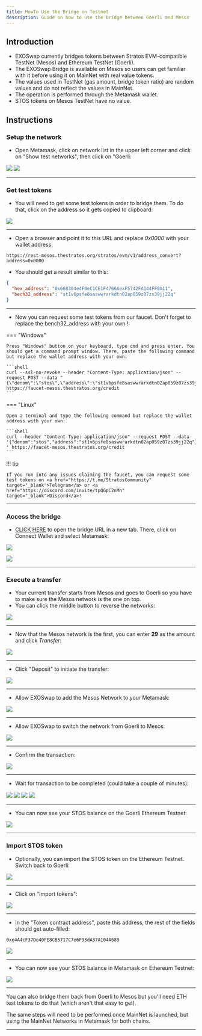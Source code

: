 ```yaml
---
title: HowTo Use the Bridge on Testnet
description: Guide on how to use the bridge between Goerli and Mesos
---
```


## Introduction

- EXOSwap currently bridges tokens between Stratos EVM-compatible TestNet (Mesos) and Ethereum TestNet (Goerli).
- The EXOSwap Bridge is available on Mesos so users can get familiar with it before using it on MainNet with real value tokens.
- The values used in TestNet (gas amount, bridge token ratio) are random values and do not reflect the values in MainNet. 
- The operation is performed through the Metamask wallet.
- STOS tokens on Mesos TestNet have no value.

## Instructions

### Setup the network

- Open Metamask, click on network list in the upper left corner and click on "Show test networks", then click on "Goerli:

![](../assets/exo-mesos/1.jpg) ![](../assets/exo-mesos/2.jpg)

---

### Get test tokens

- You will need to get some test tokens in order to bridge them. To do that, click on the address so it gets copied to clipboard:

![](../assets/exo-mesos/3.jpg)

---

- Open a browser and point it to this URL and replace _0x0000_ with your wallet address:

```shell
https://rest-mesos.thestratos.org/stratos/evm/v1/address_convert?address=0x0000
```


- You should get a result similar to this:

```json
{
  "hex_address": "0x668304e4F0eC1CE1F4766AexF5742FA144FF0A11",
  "bech32_address": "st1v6psfe8saswwrarkdtn02ap059z07zs39jj22q"
}
```

---

- Now you can request some test tokens from our faucet. Don't forget to replace the bench32_address with your own !:
  
=== "Windows"

  	Press "Windows" button on your keyboard, type cmd and press enter. You should get a command prompt window. There, paste the following command but replace the wallet address with your own:

  	```shell
  	curl --ssl-no-revoke --header "Content-Type: application/json" --request POST --data "{\"denom\":\"stos\",\"address\":\"st1v6psfe8saswwrarkdtn02ap059z07zs39jj22q\"}" https://faucet-mesos.thestratos.org/credit
  	```

=== "Linux"

	Open a terminal and type the following command but replace the wallet address with your own:

	```shell
	curl --header "Content-Type: application/json" --request POST --data '{"denom":"stos","address":"st1v6psfe8saswwrarkdtn02ap059z07zs39jj22q"} ' https://faucet-mesos.thestratos.org/credit
	```

!!! tip

	If you run into any issues claiming the faucet, you can request some test tokens on <a href="https://t.me/StratosCommunity" target="_blank">Telegram</a> or <a href="https://discord.com/invite/tpQGpC2nMh" target="_blank">Discord</a>!

---

### Access the bridge

- <a href="https://app.exoswap.io/#/bridge" target="_blank">CLICK HERE</a> to open the bridge URL in a new tab. There, click on Connect Wallet and select Metamask:

![](../assets/exo-mesos/4.jpg)

![](../assets/exo-mesos/6.jpg)

---

### Execute a transfer

- Your current transfer starts from Mesos and goes to Goerli so you have to make sure the Mesos network is the one on top. 
- You can click the middle button to reverse the networks:

![](../assets/exo-mesos/8.jpg)

---

- Now that the Mesos network is the first, you can enter **29** as the amount and click _Transfer_:

![](../assets/exo-mesos/8-1.jpg)

---

- Click "Deposit" to initiate the transfer:

![](../assets/exo-mesos/9.jpg)

---

- Allow EXOSwap to add the Mesos Network to your Metamask:

![](../assets/exo-mesos/10.jpg)

---

- Allow EXOSwap to switch the network from Goerli to Mesos:

![](../assets/exo-mesos/11.jpg)

---

- Confirm the transaction:

![](../assets/exo-mesos/12.jpg)

---

- Wait for transaction to be completed (could take a couple of minutes):

![](../assets/exo-mesos/13.jpg)
![](../assets/exo-mesos/14.jpg)
![](../assets/exo-mesos/15.jpg)
![](../assets/exo-mesos/16.jpg)

---

- You can now see your STOS balance on the Goerli Ethereum Testnet:

![](../assets/exo-mesos/17.jpg)

---

### Import STOS token

- Optionally, you can import the STOS token on the Ethereum Testnet. Switch back to Goerli:

![](../assets/exo-mesos/18.jpg)

---

- Click on "Import tokens":

![](../assets/exo-mesos/19.jpg)

---

- In the "Token contract address", paste this address, the rest of the fields should get auto-filled:

```shell
0xe4A4cF37De40FE8CB5717C7e6F93dA37A104A689
```

![](../assets/exo-mesos/20.jpg)

---

- You can now see your STOS balance in Metamask on Ethereum Testnet:

![](../assets/exo-mesos/21.jpg)

---

You can also bridge them back from Goerli to Mesos but you'll need ETH test tokens to do that (which aren't that easy to get).

The same steps will need to be performed once MainNet is launched, but using the MainNet Networks in Metamask for both chains.

---